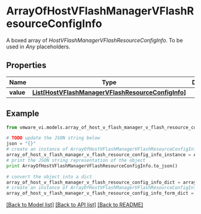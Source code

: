 # ArrayOfHostVFlashManagerVFlashResourceConfigInfo

A boxed array of *HostVFlashManagerVFlashResourceConfigInfo*. To be used in *Any* placeholders. 

## Properties
Name | Type | Description | Notes
------------ | ------------- | ------------- | -------------
**value** | [**List[HostVFlashManagerVFlashResourceConfigInfo]**](HostVFlashManagerVFlashResourceConfigInfo.md) |  | 

## Example

```python
from vmware_vi.models.array_of_host_v_flash_manager_v_flash_resource_config_info import ArrayOfHostVFlashManagerVFlashResourceConfigInfo

# TODO update the JSON string below
json = "{}"
# create an instance of ArrayOfHostVFlashManagerVFlashResourceConfigInfo from a JSON string
array_of_host_v_flash_manager_v_flash_resource_config_info_instance = ArrayOfHostVFlashManagerVFlashResourceConfigInfo.from_json(json)
# print the JSON string representation of the object
print ArrayOfHostVFlashManagerVFlashResourceConfigInfo.to_json()

# convert the object into a dict
array_of_host_v_flash_manager_v_flash_resource_config_info_dict = array_of_host_v_flash_manager_v_flash_resource_config_info_instance.to_dict()
# create an instance of ArrayOfHostVFlashManagerVFlashResourceConfigInfo from a dict
array_of_host_v_flash_manager_v_flash_resource_config_info_form_dict = array_of_host_v_flash_manager_v_flash_resource_config_info.from_dict(array_of_host_v_flash_manager_v_flash_resource_config_info_dict)
```
[[Back to Model list]](../README.md#documentation-for-models) [[Back to API list]](../README.md#documentation-for-api-endpoints) [[Back to README]](../README.md)


